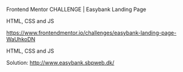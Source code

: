Frontend Mentor CHALLENGE | Easybank Landing Page

HTML, CSS and JS

https://www.frontendmentor.io/challenges/easybank-landing-page-WaUhkoDN

HTML, CSS and JS

Solution: http://www.easybank.sbpweb.dk/
